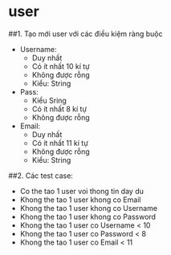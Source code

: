 # user
##1. Tạo mới user với các điều kiệm ràng buộc
  - Username:
    + Duy nhất
    + Có ít nhất 10 kí tự
    + Không được rỗng
    + Kiểu: String
  - Pass:
    + Kiểu Sring
    + Có ít nhất 8 kí tự
    + Không được rỗng
  - Email:
    + Duy nhất
    + Có ít nhất 11 kí tự
    + Không được rỗng
    + Kiểu: String
    
 ##2. Các test case:
  - Co the tao 1 user voi thong tin day du
  - Khong the tao 1 user khong co Email
  - Khong the tao 1 user khong co Username
  - Khong the tao 1 user khong co Password
  - Khong the tao 1 user co Username < 10
  - Khong the tao 1 user co Password < 8
  - Khong the tao 1 user co Email < 11
    

